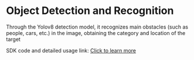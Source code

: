 # Object Detection and Recognition  
Through the Yolov8 detection model, it recognizes main obstacles (such as people, cars, etc.) in the image, obtaining the category and location of the target  

SDK code and detailed usage link: [Click to learn more](http://gitlab.robosense.cn/super_sensor_sdk/ros2_sdk/perception) 